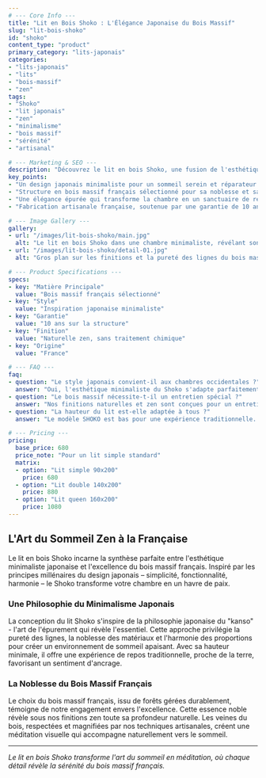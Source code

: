 ```yaml
---
# --- Core Info ---
title: "Lit en Bois Shoko : L'Élégance Japonaise du Bois Massif"
slug: "lit-bois-shoko"
id: "shoko"
content_type: "product"
primary_category: "lits-japonais"
categories:
- "lits-japonais"
- "lits"
- "bois-massif"
- "zen"
tags:
- "Shoko"
- "lit japonais"
- "zen"
- "minimalisme"
- "bois massif"
- "sérénité"
- "artisanal"

# --- Marketing & SEO ---
description: "Découvrez le lit en bois Shoko, une fusion de l'esthétique japonaise et du confort occidental. Une fabrication artisanale en bois massif pour un havre de paix serein."
key_points:
- "Un design japonais minimaliste pour un sommeil serein et réparateur."
- "Structure en bois massif français sélectionné pour sa noblesse et sa chaleur."
- "Une élégance épurée qui transforme la chambre en un sanctuaire de repos."
- "Fabrication artisanale française, soutenue par une garantie de 10 ans."

# --- Image Gallery ---
gallery:
- url: "/images/lit-bois-shoko/main.jpg"
  alt: "Le lit en bois Shoko dans une chambre minimaliste, révélant son élégance d'inspiration japonaise."
- url: "/images/lit-bois-shoko/detail-01.jpg"
  alt: "Gros plan sur les finitions et la pureté des lignes du bois massif du lit Shoko."

# --- Product Specifications ---
specs:
- key: "Matière Principale"
  value: "Bois massif français sélectionné"
- key: "Style"
  value: "Inspiration japonaise minimaliste"
- key: "Garantie"
  value: "10 ans sur la structure"
- key: "Finition"
  value: "Naturelle zen, sans traitement chimique"
- key: "Origine"
  value: "France"

# --- FAQ ---
faq:
- question: "Le style japonais convient-il aux chambres occidentales ?"
  answer: "Oui, l'esthétique minimaliste du Shoko s'adapte parfaitement à tous les intérieurs contemporains, apportant une touche de sérénité et d'épure."
- question: "Le bois massif nécessite-t-il un entretien spécial ?"
  answer: "Nos finitions naturelles et zen sont conçues pour un entretien simple. Un dépoussiérage régulier et l'application occasionnelle de produits naturels suffisent."
- question: "La hauteur du lit est-elle adaptée à tous ?"
  answer: "Le modèle SHOKO est bas pour une expérience traditionnelle. Pour une hauteur standard, nous recommandons le modèle KYOKO de la même collection."

# --- Pricing ---
pricing:
  base_price: 680
  price_note: "Pour un lit simple standard"
  matrix:
  - option: "Lit simple 90x200"
    price: 680
  - option: "Lit double 140x200"
    price: 880
  - option: "Lit queen 160x200"
    price: 1080
---
```


## L'Art du Sommeil Zen à la Française

Le lit en bois Shoko incarne la synthèse parfaite entre l'esthétique minimaliste japonaise et l'excellence du bois massif français. Inspiré par les principes millénaires du design japonais – simplicité, fonctionnalité, harmonie – le Shoko transforme votre chambre en un havre de paix.

### Une Philosophie du Minimalisme Japonais

La conception du lit Shoko s'inspire de la philosophie japonaise du "kanso" - l'art de l'épurement qui révèle l'essentiel. Cette approche privilégie la pureté des lignes, la noblesse des matériaux et l'harmonie des proportions pour créer un environnement de sommeil apaisant. Avec sa hauteur minimale, il offre une expérience de repos traditionnelle, proche de la terre, favorisant un sentiment d'ancrage.

### La Noblesse du Bois Massif Français

Le choix du bois massif français, issu de forêts gérées durablement, témoigne de notre engagement envers l'excellence. Cette essence noble révèle sous nos finitions zen toute sa profondeur naturelle. Les veines du bois, respectées et magnifiées par nos techniques artisanales, créent une méditation visuelle qui accompagne naturellement vers le sommeil.

---
_Le lit en bois Shoko transforme l'art du sommeil en méditation, où chaque détail révèle la sérénité du bois massif français._